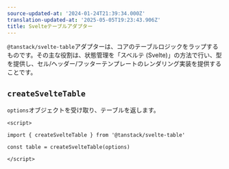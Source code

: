 ```yaml
---
source-updated-at: '2024-01-24T21:39:34.000Z'
translation-updated-at: '2025-05-05T19:23:43.906Z'
title: Svelteテーブルアダプター
---
```

`@tanstack/svelte-table`アダプターは、コアのテーブルロジックをラップするものです。その主な役割は、状態管理を「スベルテ (Svelte)」の方法で行い、型を提供し、セル/ヘッダー/フッターテンプレートのレンダリング実装を提供することです。

## `createSvelteTable`

`options`オブジェクトを受け取り、テーブルを返します。

```svelte
<script>

import { createSvelteTable } from '@tanstack/svelte-table'

const table = createSvelteTable(options)

</script>
```
